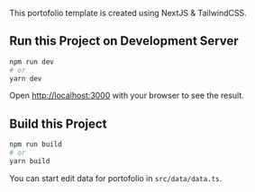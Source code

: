 This portofolio template is created using NextJS & TailwindCSS.

## Run this Project on Development Server

```bash
npm run dev
# or
yarn dev
```
Open [http://localhost:3000](http://localhost:3000) with your browser to see the result.

## Build this Project

```bash
npm run build
# or
yarn build
```

You can start edit data for portofolio in `src/data/data.ts`.
